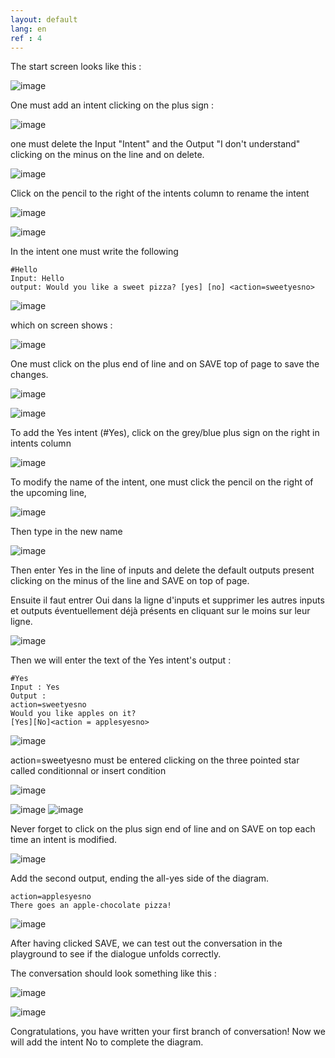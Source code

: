 ```yaml
---
layout: default
lang: en
ref : 4
---
```


The start screen looks like this :

![image](/assets/images/Ecran-zero.png)


One must add an intent clicking on the plus sign :

![image](/assets/images/Add-first-intent.png)


one must delete the Input "Intent" and the Output "I don't understand" clicking on the minus on the line and on delete.

![image](/assets/images/delete-i-dont-understand-en.png)

Click on the pencil to the right of the intents column to rename the intent


![image](/assets/images/rename-intent-click.png)

![image](/assets/images/rename-intent-hello.png)


In the intent one must write the following

    #Hello
    Input: Hello
    output: Would you like a sweet pizza? [yes] [no] <action=sweetyesno>



![image](/assets/images/would-you-like-a-sweet-pizza.png) 


which on screen shows :


![image](/assets/images/would-you-like-a-sweet-pizza-total.png)


One must click on the plus end of line and on SAVE top of page to save the changes.

![image](/assets/images/would-you-like-a-sweet-pizza-saved.png)



![image](/assets/images/Hello-SAVE.png)







To add the Yes intent (#Yes), click on the grey/blue plus sign on the right in intents column


![image](/assets/images/add--an-intent-hello.png)

To modify the name of the intent, one must click the pencil on the right of the upcoming line,

![image](/assets/images/modify-intents-name.png)

Then type in the new name

![image](/assets/images/rename-intent-yes.png)

Then enter Yes in the line of inputs and delete the default outputs present clicking on the minus of the line and SAVE on top of page.

Ensuite il faut entrer Oui dans la ligne d'inputs et supprimer les autres inputs et outputs éventuellement déjà présents en cliquant sur le moins sur leur ligne.

![image](assets/images/suppress-inputs-and-outputs.png)


Then we will enter the text of the Yes intent's output :<br>

    #Yes
    Input : Yes
    Output : 
    action=sweetyesno
    Would you like apples on it?
    [Yes][No]<action = applesyesno>


![image](/assets/images/Yes-applesyesno.png)


action=sweetyesno must be entered clicking on the three pointed star called conditionnal or insert condition

![image](/assets/images/insert-condition.png)

![image](/assets/images/action-eg-sweetyesno.png)
![image](/assets/images/save-applesyesno.png)

Never forget to click on the plus sign end of line and on SAVE on top each time an intent is modified.

![image](assets/images/YES-save.png)


Add the second output, ending the all-yes side of the diagram.


    action=applesyesno
    There goes an apple-chocolate pizza!

![image](/assets/images/yes-applechocolatepizza.png)


After having clicked SAVE, we can test out the conversation in the playground to see if the dialogue unfolds correctly.

The conversation should look something like this : 

![image](/assets/images/Playground-sweet-pizza.png)

![image](/assets/images/Playground-apple-chocolate-pizza.png)


Congratulations, you have written your first branch of conversation! Now we will add the intent No to complete the diagram.



